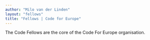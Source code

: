 ```yaml
---
author: "Milo van der Linden"
layout: "fellows"
title: "Fellows | Code for Europe"
---
```


The Code Fellows are the core of the Code For Europe organisation.

